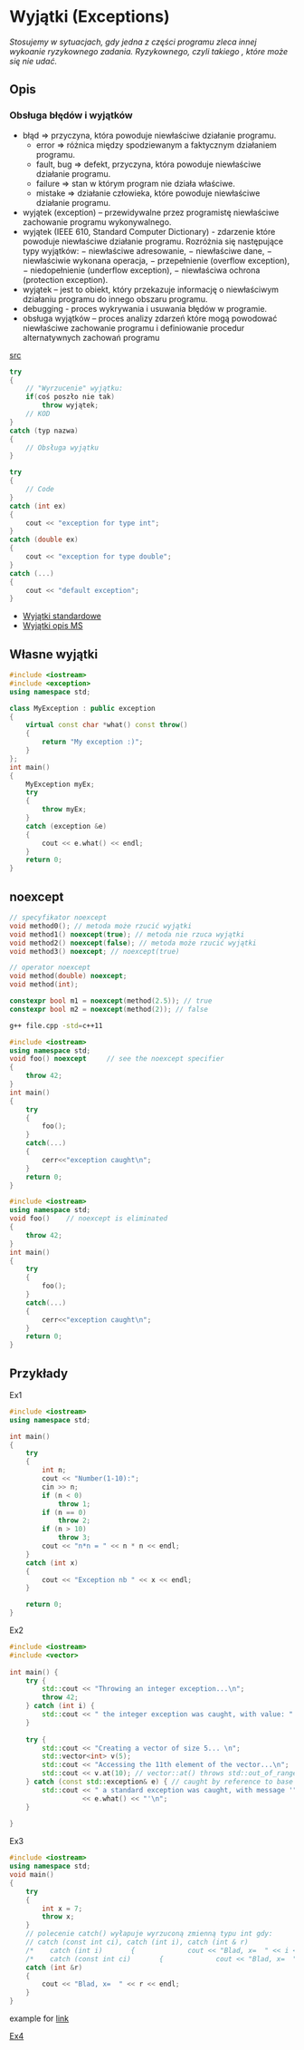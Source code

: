 # Wyjątki (Exceptions)

_Stosujemy w sytuacjach, gdy jedna z części programu zleca innej wykoanie ryzykownego zadania. Ryzykownego, czyli takiego , które może się nie udać._

## Opis

### Obsługa błędów i wyjątków

- błąd => przyczyna, która powoduje niewłaściwe działanie programu. 
  - error => różnica między spodziewanym a faktycznym działaniem programu. 
  - fault, bug => defekt, przyczyna, która powoduje niewłaściwe działanie programu. 
  - failure => stan w którym program nie działa właściwe.  
  - mistake => działanie człowieka, które powoduje niewłaściwe działanie programu. 
- wyjątek (exception) – przewidywalne przez  programistę niewłaściwe zachowanie programu wykonywalnego.   
- wyjątek (IEEE 610, Standard Computer Dictionary) - zdarzenie które powoduje niewłaściwe działanie programu. Rozróżnia się następujące typy wyjątków:
  − niewłaściwe adresowanie,
  − niewłaściwe dane,
  − niewłaściwie wykonana operacja,
  − przepełnienie (overflow exception),
  − niedopełnienie (underflow exception),
  − niewłaściwa ochrona (protection exception).
- wyjątek – jest to obiekt, który przekazuje informację o niewłaściwym działaniu programu do innego obszaru  programu.
- debugging - proces wykrywania i usuwania błędów w programie. 
- obsługa wyjątków – proces  analizy zdarzeń które mogą powodować niewłaściwe zachowanie programu i  definiowanie procedur alternatywnych zachowań programu

[src](https://docplayer.pl/57445059-11-1-obsluga-bledow-i-wyjatkow-polecenia-try-throw-catch-cli-c-klasa-exception-9.html)

```cpp
try 
{
    // "Wyrzucenie" wyjątku:
    if(coś poszło nie tak)
        throw wyjątek;
    // KOD
}
catch (typ nazwa) 
{
    // Obsługa wyjątku
}
```
```cpp
try 
{
    // Code
}
catch (int ex) 
{
    cout << "exception for type int";
}
catch (double ex) 
{
    cout << "exception for type double";
}
catch (...) 
{
    cout << "default exception";
}
```

- [Wyjątki standardowe](https://en.cppreference.com/w/cpp/error/exception)
- [Wyjątki opis MS](https://docs.microsoft.com/pl-pl/cpp/cpp/errors-and-exception-handling-modern-cpp?view=msvc-160)

## Własne wyjątki

```cpp
#include <iostream>
#include <exception>
using namespace std;

class MyException : public exception
{
    virtual const char *what() const throw()
    {
        return "My exception :)";
    }
};
int main()
{
    MyException myEx;
    try
    {
        throw myEx;
    }
    catch (exception &e)
    {
        cout << e.what() << endl;
    }
    return 0;
}
```

## noexcept

```cpp
// specyfikator noexcept
void method0(); // metoda może rzucić wyjątki
void method1() noexcept(true); // metoda nie rzuca wyjątki
void method2() noexcept(false); // metoda może rzucić wyjątki
void method3() noexcept; // noexcept(true)
```

```cpp
// operator noexcept
void method(double) noexcept;
void method(int);

constexpr bool m1 = noexcept(method(2.5)); // true
constexpr bool m2 = noexcept(method(2)); // false
```

```bash
g++ file.cpp -std=c++11
```

```cpp
#include <iostream>
using namespace std;
void foo() noexcept     // see the noexcept specifier
{
    throw 42;
}
int main()
{
    try
    {
        foo();
    }
    catch(...)
    {
        cerr<<"exception caught\n";
    }
    return 0;
}
```

```cpp
#include <iostream>
using namespace std;
void foo()    // noexcept is eliminated
{
    throw 42;
}
int main()
{
    try
    {
        foo();
    }
    catch(...)
    {
        cerr<<"exception caught\n";
    }
    return 0;
}
```

## Przykłady

Ex1
```cpp
#include <iostream>
using namespace std;

int main()
{
	try
	{
		int n;
		cout << "Number(1-10):";
		cin >> n;
		if (n < 0)
			throw 1;
		if (n == 0)
			throw 2;
		if (n > 10)
			throw 3;
		cout << "n*n = " << n * n << endl;
	}
	catch (int x)
	{
		cout << "Exception nb " << x << endl;
	}

	return 0;
}
```

Ex2
```cpp
#include <iostream>
#include <vector>
 
int main() {
    try {
        std::cout << "Throwing an integer exception...\n";
        throw 42;
    } catch (int i) {
        std::cout << " the integer exception was caught, with value: " << i << '\n';
    }
 
    try {
        std::cout << "Creating a vector of size 5... \n";
        std::vector<int> v(5);
        std::cout << "Accessing the 11th element of the vector...\n";
        std::cout << v.at(10); // vector::at() throws std::out_of_range
    } catch (const std::exception& e) { // caught by reference to base
        std::cout << " a standard exception was caught, with message '"
                  << e.what() << "'\n";
    }
 
}
```

Ex3
```cpp
#include <iostream>
using namespace std;
void main()
{
    try
    {
        int x = 7;
        throw x;
    }
    // polecenie catch() wyłapuje wyrzuconą zmienną typu int gdy:
    // catch (const int ci), catch (int i), catch (int & r)
    /*    catch (int i)       {             cout << "Blad, x=  " << i << endl;        } */
    /*    catch (const int ci)       {             cout << "Blad, x=  " << ci << endl;        } */
    catch (int &r)
    {
        cout << "Blad, x=  " << r << endl;
    }
}
```
example for [link](https://docplayer.pl/57445059-11-1-obsluga-bledow-i-wyjatkow-polecenia-try-throw-catch-cli-c-klasa-exception-9.html)


[Ex4](https://docs.microsoft.com/pl-pl/cpp/cpp/exceptions-and-stack-unwinding-in-cpp?view=msvc-160)



